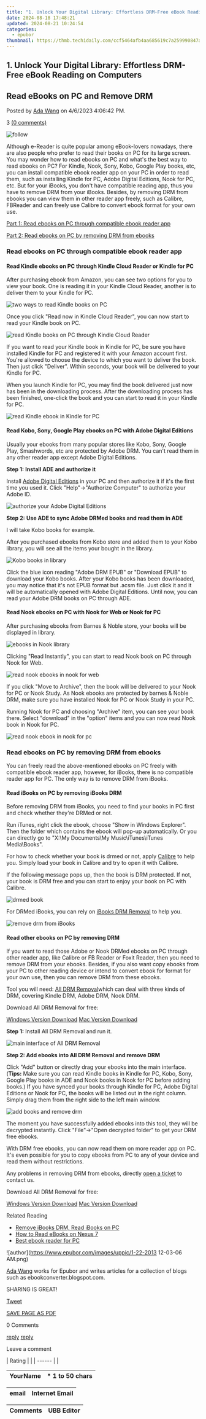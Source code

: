 ```yaml
---
title: "1. Unlock Your Digital Library: Effortless DRM-Free eBook Reading on Computers"
date: 2024-08-18 17:48:21
updated: 2024-08-21 10:24:54
categories:
  - epubor
thumbnail: https://thmb.techidaily.com/ccf5464afb4aa685619c7a259990847a57c5c05dab74619d5212fa55287fa1c5.jpg
---
```


## 1. Unlock Your Digital Library: Effortless DRM-Free eBook Reading on Computers

## Read eBooks on PC and Remove DRM 

Posted by [Ada Wang](https://plus.google.com/+AdaWang/posts) on 4/6/2023 4:06:42 PM.

3 [(0 comments)](http://www.epubor.com/#comment-area) 



![follow](http://www.epubor.com/images/follow.png)

Although e-Reader is quite popular among eBook-lovers nowadays, there are also people who prefer to read their books on PC for its large screen. You may wonder how to read ebooks on PC and what's the best way to read ebooks on PC? For Kindle, Nook, Sony, Kobo, Google Play books, etc, you can install compatible ebook reader app on your PC in order to read them, such as installing Kindle for PC, Adobe Digital Editions, Nook for PC, etc. But for your iBooks, you don't have compatible reading app, thus you have to remove DRM from your iBooks. Besides, by removing DRM from ebooks you can view them in other reader app freely, such as Calibre, FBReader and can freely use Calibre to convert ebook format for your own use.

[Part 1: Read ebooks on PC through compatible ebook reader app](https://tools.techidaily.com/epubor/products/)

[Part 2: Read ebooks on PC by removing DRM from ebooks](https://tools.techidaily.com/epubor/products/) 

### Read ebooks on PC through compatible ebook reader app

#### Read Kindle ebooks on PC through Kindle Cloud Reader or Kindle for PC

After purchasing ebook from Amazon, you can see two options for you to view your book. One is reading it in your Kindle Cloud Reader, another is to deliver them to your Kindle for PC. 

![two ways to read Kindle books on PC](http://www.epubor.com/images/uppic/two-ways-to-read-Kindle-ebooks-on-PC.jpg)

Once you click "Read now in Kindle Cloud Reader", you can now start to read your Kindle book on PC.

![read Kindle books on PC through Kindle Cloud Reader](http://www.epubor.com/images/uppic/read-Kindle-ebooks-on-PC-through-Kindle-Cloud-Reader.jpg)

If you want to read your Kindle book in Kindle for PC, be sure you have installed Kindle for PC and registered it with your Amazon account first. You're allowed to choose the device to which you want to deliver the book. Then just click "Deliver". Within seconds, your book will be delivered to your Kindle for PC. 

When you launch Kindle for PC, you may find the book delivered just now has been in the downloading process. After the downloading process has been finished, one-click the book and you can start to read it in your Kindle for PC.

![read Kindle ebook in Kindle for PC](http://www.epubor.com/images/uppic/read-kindle-ebook-in-kindle-for-pc.jpg)

#### Read Kobo, Sony, Google Play ebooks on PC with Adobe Digital Editions

Usually your ebooks from many popular stores like Kobo, Sony, Google Play, Smashwords, etc are protected by Adobe DRM. You can't read them in any other reader app except Adobe Digital Editions. 

**Step 1:** **Install ADE and authorize it** 

Install [Adobe Digital Editions](http://www.adobe.com/products/digital-editions/download.html) in your PC and then authorize it if it's the first time you used it. Click "Help"->"Authorize Computer" to authorize your Adobe ID.

![authorize your Adobe Digital Editions](http://www.epubor.com/images/uppic/authorize-your-Adobe-Digital-Editions.jpg)

**Step 2:** **Use ADE to sync Adobe DRMed books and read them in ADE**

I will take Kobo books for example. 

After you purchased ebooks from Kobo store and added them to your Kobo library, you will see all the items your bought in the library.

![Kobo books in library](http://www.epubor.com/images/uppic/Kobo-books-in-library.jpg)

Click the blue icon reading "Adobe DRM EPUB" or "Download EPUB" to download your Kobo books. After your Kobo books has been downloaded, you may notice that it's not EPUB format but .acsm file. Just click it and it will be automatically opened with Adobe Digital Editions. Until now, you can read your Adobe DRM books on PC through ADE.

#### Read Nook ebooks on PC with Nook for Web or Nook for PC

After purchasing ebooks from Barnes & Noble store, your books will be displayed in library. 

![ebooks in Nook library](http://www.epubor.com/images/uppic/ebooks-in-nook-library.jpg)

Clicking "Read Instantly", you can start to read Nook book on PC through Nook for Web.

![read nook ebooks in nook for web](http://www.epubor.com/images/uppic/read-nook-ebooks-in-nook-for-web.jpg)

If you click "Move to Archive", then the book will be delivered to your Nook for PC or Nook Study. As Nook ebooks are protected by barnes & Noble DRM, make sure you have installed Nook for PC or Nook Study in your PC. 

Running Nook for PC and choosing "Archive" item, you can see your book there. Select "download" in the "option" items and you can now read Nook book in Nook for PC.

![read nook ebook in nook for pc](http://www.epubor.com/images/uppic/read-nook-ebook-in-nook-for-pc.jpg)

### Read ebooks on PC by removing DRM from ebooks

You can freely read the above-mentioned ebooks on PC freely with compatible ebook reader app, however, for iBooks, there is no compatible reader app for PC. The only way is to remove DRM from iBooks. 

#### Read iBooks on PC by removing iBooks DRM

Before removing DRM from iBooks, you need to find your books in PC first and check whether they're DRMed or not.

Run iTunes, right click the ebook, choose "Show in Windows Explorer". Then the folder which contains the ebook will pop-up automatically. Or you can directly go to "X:\\My Documents\\My Music\\iTunes\\iTunes Media\\Books".

For how to check whether your book is drmed or not, apply [Calibre](http://calibre-ebook.com/) to help you. Simply load your book in Calibre and try to open it with Calibre.

If the following message pops up, then the book is DRM protected. If not, your book is DRM free and you can start to enjoy your book on PC with Calibre.

![drmed book](http://www.epubor.com/images/uppic/DRMed-books.jpg)

For DRMed iBooks, you can rely on [iBooks DRM Removal](http://download.epubor.com/sold/ibooksdrmremoval/requiem-4.1-win.zip) to help you.

![remove drm from iBooks](http://www.epubor.com/images/uppic/remove-drm-from-ibooks.jpg)

#### Read other ebooks on PC by removing DRM 

If you want to read those Adobe or Nook DRMed ebooks on PC through other reader app, like Calibre or FB Reader or Foxit Reader, then you need to remove DRM from your ebooks. Besides, if you also want copy ebooks from your PC to other reading device or intend to convert ebook for format for your own use, then you can remove DRM from these ebooks.

Tool you will need: [All DRM Removal](https://tools.techidaily.com/epubor/drm-removal-tools/)which can deal with three kinds of DRM, covering Kindle DRM, Adobe DRM, Nook DRM. 

Download All DRM Removal for free:

[Windows Version Download](http://download.epubor.com/full-drm-removal.exe) [Mac Version Download](http://download.epubor.com/drmremoval.zip)

**Step 1:** Install All DRM Removal and run it.

![main interface of All DRM Removal](http://www.epubor.com/images/uppic/main-interface-of-all-drm-removal.jpg)

**Step 2: Add ebooks into All DRM Removal and remove DRM**

Click "Add" button or directly drag your ebooks into the main interface. (**Tips:** Make sure you can read Kindle books in Kindle for PC, Kobo, Sony, Google Play books in ADE and Nook books in Nook for PC before adding books.) If you have synced your books through Kindle for PC, Adobe Digital Editions or Nook for PC, the books will be listed out in the right column. Simply drag them from the right side to the left main window.

![add books and remove drm](http://www.epubor.com/images/uppic/add-books-and-remove-drm.jpg)

The moment you have successfully added ebooks into this tool, they will be decrypted instantly. Click "File"->"Open decrypted folder" to get your DRM free ebooks.

With DRM free ebooks, you can now read them on more reader app on PC. It's even possible for you to copy ebooks from PC to any of your device and read them without restrictions. 

Any problems in removing DRM from ebooks, directly [open a ticket](https://share.hsforms.com/1XMDdDw%5FCReqsb5-qCwX6fgc1yk8) to contact us. 

Download All DRM Removal for free:

[Windows Version Download](http://download.epubor.com/full-drm-removal.exe) [Mac Version Download](http://download.epubor.com/drmremoval.zip)

Related Reading

* [Remove iBooks DRM, Read iBooks on PC](https://tools.techidaily.com/epubor/products/)[](https://tools.techidaily.com/epubor/products/)
* [How to Read eBooks on Nexus 7](https://tools.techidaily.com/epubor/products/)
* [Best ebook reader for PC](https://tools.techidaily.com/epubor/reader/)

![author](https://www.epubor.com/images/uppic/1-22-2013 12-03-06 AM.png)

[Ada Wang](https://plus.google.com/+AdaWang/posts) works for Epubor and writes articles for a collection of blogs such as ebookconverter.blogspot.com.

SHARING IS GREAT!

[Tweet](https://twitter.com/share) 

[SAVE PAGE AS PDF](https://tools.techidaily.com/epubor/products/) 



0 Comments

[reply](https://tools.techidaily.com/epubor/products/) [reply](https://tools.techidaily.com/epubor/products/) 

Leave a comment

| Rating |  |
| ------ |  |

| YourName | \*  1 to 50 chars |
| -------- | ----------------- |

| email | Internet Email |
| ----- | -------------- |

| Comments | UBB Editor |
| -------- | ---------- |

<ins class="adsbygoogle"
     style="display:block"
     data-ad-format="autorelaxed"
     data-ad-client="ca-pub-7571918770474297"
     data-ad-slot="1223367746"></ins>



<ins class="adsbygoogle"
     style="display:block"
     data-ad-client="ca-pub-7571918770474297"
     data-ad-slot="8358498916"
     data-ad-format="auto"
     data-full-width-responsive="true"></ins>

